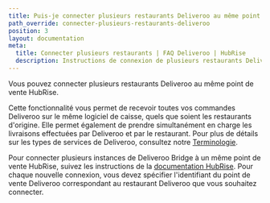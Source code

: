 ```yaml
---
title: Puis-je connecter plusieurs restaurants Deliveroo au même point de vente HubRise ?
path_override: connecter-plusieurs-restaurants-deliveroo
position: 3
layout: documentation
meta:
  title: Connecter plusieurs restaurants | FAQ Deliveroo | HubRise
  description: Instructions de connexion de plusieurs restaurants Deliveroo sur le même point de vente HubRise. Recevoir toutes les commandes sur le même logiciel de caisse.
---
```


Vous pouvez connecter plusieurs restaurants Deliveroo au même point de vente HubRise.

Cette fonctionnalité vous permet de recevoir toutes vos commandes Deliveroo sur le même logiciel de caisse, quels que soient les restaurants d'origine. Elle permet également de prendre simultanément en charge les livraisons effectuées par Deliveroo et par le restaurant. Pour plus de détails sur les types de services de Deliveroo, consultez notre [Terminologie](/apps/deliveroo/terminology#service-types).

Pour connecter plusieurs instances de Deliveroo Bridge à un même point de vente HubRise, suivez les instructions de la [documentation HubRise](/docs/faqs/connect-multiple-instances-same-app). Pour chaque nouvelle connexion, vous devez spécifier l'identifiant du point de vente Deliveroo correspondant au restaurant Deliveroo que vous souhaitez connecter.
